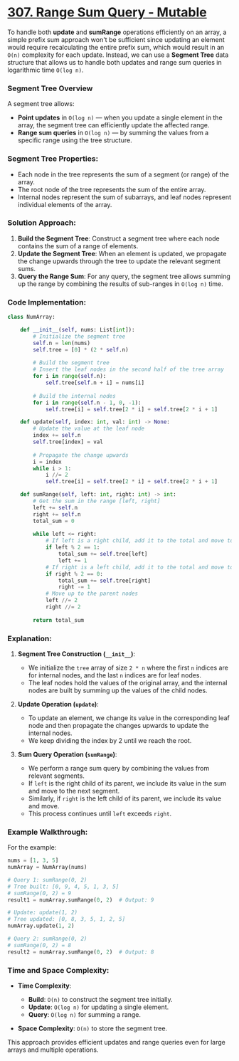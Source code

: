 # [307. Range Sum Query - Mutable](https://leetcode.com/problems/range-sum-query-mutable/description/)

To handle both **update** and **sumRange** operations efficiently on an array, a simple prefix sum approach won't be sufficient since updating an element would require recalculating the entire prefix sum, which would result in an `O(n)` complexity for each update. Instead, we can use a **Segment Tree** data structure that allows us to handle both updates and range sum queries in logarithmic time `O(log n)`.

### Segment Tree Overview

A segment tree allows:
- **Point updates** in `O(log n)` — when you update a single element in the array, the segment tree can efficiently update the affected range.
- **Range sum queries** in `O(log n)` — by summing the values from a specific range using the tree structure.

### Segment Tree Properties:
- Each node in the tree represents the sum of a segment (or range) of the array.
- The root node of the tree represents the sum of the entire array.
- Internal nodes represent the sum of subarrays, and leaf nodes represent individual elements of the array.

### Solution Approach:

1. **Build the Segment Tree**: Construct a segment tree where each node contains the sum of a range of elements.
2. **Update the Segment Tree**: When an element is updated, we propagate the change upwards through the tree to update the relevant segment sums.
3. **Query the Range Sum**: For any query, the segment tree allows summing up the range by combining the results of sub-ranges in `O(log n)` time.

### Code Implementation:

```python
class NumArray:

    def __init__(self, nums: List[int]):
        # Initialize the segment tree
        self.n = len(nums)
        self.tree = [0] * (2 * self.n)
        
        # Build the segment tree
        # Insert the leaf nodes in the second half of the tree array
        for i in range(self.n):
            self.tree[self.n + i] = nums[i]
        
        # Build the internal nodes
        for i in range(self.n - 1, 0, -1):
            self.tree[i] = self.tree[2 * i] + self.tree[2 * i + 1]

    def update(self, index: int, val: int) -> None:
        # Update the value at the leaf node
        index += self.n
        self.tree[index] = val
        
        # Propagate the change upwards
        i = index
        while i > 1:
            i //= 2
            self.tree[i] = self.tree[2 * i] + self.tree[2 * i + 1]

    def sumRange(self, left: int, right: int) -> int:
        # Get the sum in the range [left, right]
        left += self.n
        right += self.n
        total_sum = 0
        
        while left <= right:
            # If left is a right child, add it to the total and move to the parent's right neighbor
            if left % 2 == 1:
                total_sum += self.tree[left]
                left += 1
            # If right is a left child, add it to the total and move to the parent's left neighbor
            if right % 2 == 0:
                total_sum += self.tree[right]
                right -= 1
            # Move up to the parent nodes
            left //= 2
            right //= 2
        
        return total_sum
```

### Explanation:

1. **Segment Tree Construction (`__init__`)**:
   - We initialize the `tree` array of size `2 * n` where the first `n` indices are for internal nodes, and the last `n` indices are for leaf nodes.
   - The leaf nodes hold the values of the original array, and the internal nodes are built by summing up the values of the child nodes.

2. **Update Operation (`update`)**:
   - To update an element, we change its value in the corresponding leaf node and then propagate the changes upwards to update the internal nodes.
   - We keep dividing the index by 2 until we reach the root.

3. **Sum Query Operation (`sumRange`)**:
   - We perform a range sum query by combining the values from relevant segments.
   - If `left` is the right child of its parent, we include its value in the sum and move to the next segment.
   - Similarly, if `right` is the left child of its parent, we include its value and move.
   - This process continues until `left` exceeds `right`.

### Example Walkthrough:

For the example:

```python
nums = [1, 3, 5]
numArray = NumArray(nums)

# Query 1: sumRange(0, 2)
# Tree built: [0, 9, 4, 5, 1, 3, 5]
# sumRange(0, 2) = 9
result1 = numArray.sumRange(0, 2)  # Output: 9

# Update: update(1, 2)
# Tree updated: [0, 8, 3, 5, 1, 2, 5]
numArray.update(1, 2)

# Query 2: sumRange(0, 2)
# sumRange(0, 2) = 8
result2 = numArray.sumRange(0, 2)  # Output: 8
```

### Time and Space Complexity:

- **Time Complexity**:
  - **Build**: `O(n)` to construct the segment tree initially.
  - **Update**: `O(log n)` for updating a single element.
  - **Query**: `O(log n)` for summing a range.
  
- **Space Complexity**: `O(n)` to store the segment tree.

This approach provides efficient updates and range queries even for large arrays and multiple operations.
